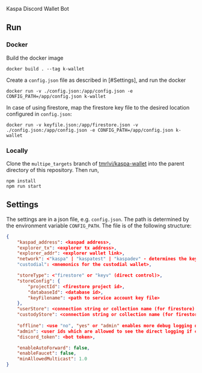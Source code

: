 Kaspa Discord Wallet Bot

## Run

### Docker

Build the docker image

```shell 
docker build . --tag k-wallet
```

Create a `config.json` file as described in [#Settings], and run the docker
```shell
docker run -v ./config.json:/app/config.json -e CONFIG_PATH=/app/config.json k-wallet
```

In case of using firestore, map the firestore key file to the desired location configured in `config.json`:
```
docker run -v keyfile.json:/app/firestore.json -v ./config.json:/app/config.json -e CONFIG_PATH=/app/config.json k-wallet
```

### Locally

Clone the `multipe_targets` branch of [tmrlvi/kaspa-wallet](https://github.com/tmrlvi/kaspa-wallet/tree/multiple_targets)
into the parent directory of this repository. Then run,

```shell
npm install
npm run start
```

## Settings

The settings are in a json file, e.g. `config.json`. The path is determined by the environment variable `CONFIG_PATH`.
The file is of the following structure:
```json
{
    "kaspad_address": <kaspad address>,
    "explorer_tx": <explorer tx address>,
    "explorer_addr": <explorer wallet link>,
    "network": <"kaspa" | "kaspatest" | "kaspadev" - determines the key derivation and default port>
    "custodial": <mnemonics for the custodial wallet>,

    "storeType": <"firestore" or "keyv" (direct control)>,
    "storeConfig": {
        "projectId": <firestore project id>,
        "databaseId": <database id>,
	    "keyFilename": <path to service account key file>
    },
    "userStore": <connection string or collection name (for firestore) of the user store>,
    "custodyStore": <connection string or collection name (for firestore) or the custody store>,
  
    "offline": <use "no", "yes" or "admin" enables more debug logging directly in discord>,
    "admin": <user ids which are allowed to see the direct logging if opted to admin>,
    "discord_token": <bot token>,

    "enableAutoForward": false,
    "enableFaucet": false,
    "minAllowedMulticast": 1.0
}
```
